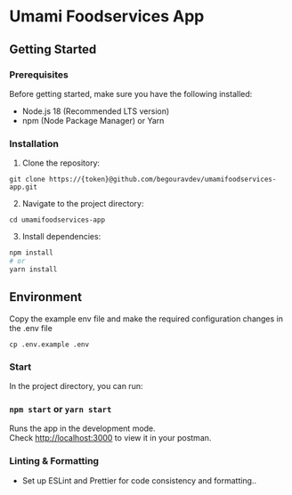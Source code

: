 # Umami Foodservices App

## Getting Started

### Prerequisites

Before getting started, make sure you have the following installed:

- Node.js 18 (Recommended LTS version)
- npm (Node Package Manager) or Yarn

### Installation

1. Clone the repository:

```
git clone https://{token}@github.com/begouravdev/umamifoodservices-app.git
```

2. Navigate to the project directory:

```
cd umamifoodservices-app
```

3. Install dependencies:

```bash
npm install
# or
yarn install
```

## Environment

Copy the example env file and make the required configuration changes in the .env file

```
cp .env.example .env
```

### Start

In the project directory, you can run:

### `npm start` or `yarn start`

Runs the app in the development mode.\
Check [http://localhost:3000](http://localhost:3000) to view it in your postman.

### Linting & Formatting

- Set up ESLint and Prettier for code consistency and formatting..

